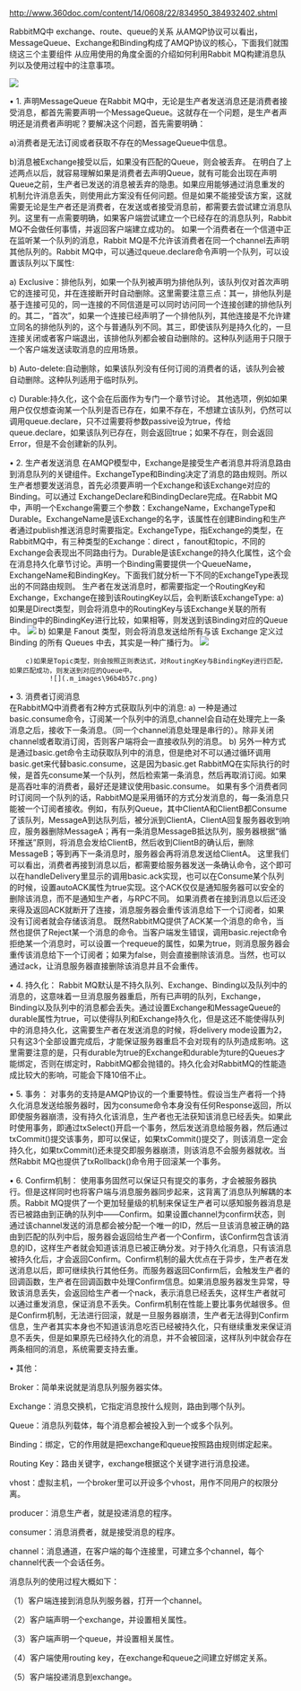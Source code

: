 http://www.360doc.com/content/14/0608/22/834950_384932402.shtml

RabbitMQ中 exchange、route、queue的关系
从AMQP协议可以看出，MessageQueue、Exchange和Binding构成了AMQP协议的核心，下面我们就围绕这三个主要组件    从应用使用的角度全面的介绍如何利用Rabbit MQ构建消息队列以及使用过程中的注意事项。
 
 ![](.m_images\f0272b6b.png)
 
•	1. 声明MessageQueue
      在Rabbit MQ中，无论是生产者发送消息还是消费者接受消息，都首先需要声明一个MessageQueue。这就存在一个问题，是生产者声明还是消费者声明呢？要解决这个问题，首先需要明确：

a)消费者是无法订阅或者获取不存在的MessageQueue中信息。

b)消息被Exchange接受以后，如果没有匹配的Queue，则会被丢弃。
在明白了上述两点以后，就容易理解如果是消费者去声明Queue，就有可能会出现在声明Queue之前，生产者已发送的消息被丢弃的隐患。如果应用能够通过消息重发的机制允许消息丢失，则使用此方案没有任何问题。但是如果不能接受该方案，这就需要无论是生产者还是消费者，在发送或者接受消息前，都需要去尝试建立消息队列。这里有一点需要明确，如果客户端尝试建立一个已经存在的消息队列，Rabbit MQ不会做任何事情，并返回客户端建立成功的。
       如果一个消费者在一个信道中正在监听某一个队列的消息，Rabbit MQ是不允许该消费者在同一个channel去声明其他队列的。Rabbit MQ中，可以通过queue.declare命令声明一个队列，可以设置该队列以下属性:
       
a) Exclusive：排他队列，如果一个队列被声明为排他队列，该队列仅对首次声明它的连接可见，并在连接断开时自动删除。这里需要注意三点：其一，排他队列是基于连接可见的，同一连接的不同信道是可以同时访问同一个连接创建的排他队列的。其二，“首次”，如果一个连接已经声明了一个排他队列，其他连接是不允许建立同名的排他队列的，这个与普通队列不同。其三，即使该队列是持久化的，一旦连接关闭或者客户端退出，该排他队列都会被自动删除的。这种队列适用于只限于一个客户端发送读取消息的应用场景。

b)   Auto-delete:自动删除，如果该队列没有任何订阅的消费者的话，该队列会被自动删除。这种队列适用于临时队列。

 c)   Durable:持久化，这个会在后面作为专门一个章节讨论。
其他选项，例如如果用户仅仅想查询某一个队列是否已存在，如果不存在，不想建立该队列，仍然可以调用queue.declare，只不过需要将参数passive设为true，传给queue.declare，如果该队列已存在，则会返回true；如果不存在，则会返回Error，但是不会创建新的队列。

•	2. 生产者发送消息
        在AMQP模型中，Exchange是接受生产者消息并将消息路由到消息队列的关键组件。ExchangeType和Binding决定了消息的路由规则。所以生产者想要发送消息，首先必须要声明一个Exchange和该Exchange对应的Binding。可以通过 ExchangeDeclare和BindingDeclare完成。在Rabbit MQ中，声明一个Exchange需要三个参数：ExchangeName，ExchangeType和Durable。ExchangeName是该Exchange的名字，该属性在创建Binding和生产者通过publish推送消息时需要指定。ExchangeType，指Exchange的类型，在RabbitMQ中，有三种类型的Exchange：direct ，fanout和topic，不同的Exchange会表现出不同路由行为。Durable是该Exchange的持久化属性，这个会在消息持久化章节讨论。声明一个Binding需要提供一个QueueName，ExchangeName和BindingKey。下面我们就分析一下不同的ExchangeType表现出的不同路由规则。
        生产者在发送消息时，都需要指定一个RoutingKey和Exchange，Exchange在接到该RoutingKey以后，会判断该ExchangeType:
                         a) 如果是Direct类型，则会将消息中的RoutingKey与该Exchange关联的所有Binding中的BindingKey进行比较，如果相等，则发送到该Binding对应的Queue中。
  ![](.m_images\b5cea15d.png)
                  b)   如果是  Fanout  类型，则会将消息发送给所有与该  Exchange  定义过  Binding  的所有  Queues  中去，其实是一种广播行为。
           ![](.m_images\2a1f7dbd.png)
  
        c)如果是Topic类型，则会按照正则表达式，对RoutingKey与BindingKey进行匹配，如果匹配成功，则发送到对应的Queue中。
              ![](.m_images\96b4b57c.png)
•	3. 消费者订阅消息    
    在RabbitMQ中消费者有2种方式获取队列中的消息:
       a)  一种是通过basic.consume命令，订阅某一个队列中的消息,channel会自动在处理完上一条消息之后，接收下一条消息。（同一个channel消息处理是串行的）。除非关闭channel或者取消订阅，否则客户端将会一直接收队列的消息。
             b)  另外一种方式是通过basic.get命令主动获取队列中的消息，但是绝对不可以通过循环调用basic.get来代替basic.consume，这是因为basic.get RabbitMQ在实际执行的时候，是首先consume某一个队列，然后检索第一条消息，然后再取消订阅。如果是高吞吐率的消费者，最好还是建议使用basic.consume。
      如果有多个消费者同时订阅同一个队列的话，RabbitMQ是采用循环的方式分发消息的，每一条消息只能被一个订阅者接收。例如，有队列Queue，其中ClientA和ClientB都Consume了该队列，MessageA到达队列后，被分派到ClientA，ClientA回复服务器收到响应，服务器删除MessageA；再有一条消息MessageB抵达队列，服务器根据“循环推送”原则，将消息会发给ClientB，然后收到ClientB的确认后，删除MessageB；等到再下一条消息时，服务器会再将消息发送给ClientA。
       这里我们可以看出，消费者再接到消息以后，都需要给服务器发送一条确认命令，这个即可以在handleDelivery里显示的调用basic.ack实现，也可以在Consume某个队列的时候，设置autoACK属性为true实现。这个ACK仅仅是通知服务器可以安全的删除该消息，而不是通知生产者，与RPC不同。 如果消费者在接到消息以后还没来得及返回ACK就断开了连接，消息服务器会重传该消息给下一个订阅者，如果没有订阅者就会存储该消息。
        既然RabbitMQ提供了ACK某一个消息的命令，当然也提供了Reject某一个消息的命令。当客户端发生错误，调用basic.reject命令拒绝某一个消息时，可以设置一个requeue的属性，如果为true，则消息服务器会重传该消息给下一个订阅者；如果为false，则会直接删除该消息。当然，也可以通过ack，让消息服务器直接删除该消息并且不会重传。
        
•	4. 持久化：
        Rabbit MQ默认是不持久队列、Exchange、Binding以及队列中的消息的，这意味着一旦消息服务器重启，所有已声明的队列，Exchange，Binding以及队列中的消息都会丢失。通过设置Exchange和MessageQueue的durable属性为true，可以使得队列和Exchange持久化，但是这还不能使得队列中的消息持久化，这需要生产者在发送消息的时候，将delivery mode设置为2，只有这3个全部设置完成后，才能保证服务器重启不会对现有的队列造成影响。这里需要注意的是，只有durable为true的Exchange和durable为ture的Queues才能绑定，否则在绑定时，RabbitMQ都会抛错的。持久化会对RabbitMQ的性能造成比较大的影响，可能会下降10倍不止。
        
•	5. 事务：
     对事务的支持是AMQP协议的一个重要特性。假设当生产者将一个持久化消息发送给服务器时，因为consume命令本身没有任何Response返回，所以即使服务器崩溃，没有持久化该消息，生产者也无法获知该消息已经丢失。如果此时使用事务，即通过txSelect()开启一个事务，然后发送消息给服务器，然后通过txCommit()提交该事务，即可以保证，如果txCommit()提交了，则该消息一定会持久化，如果txCommit()还未提交即服务器崩溃，则该消息不会服务器就收。当然Rabbit MQ也提供了txRollback()命令用于回滚某一个事务。
     
•	6. Confirm机制：
      使用事务固然可以保证只有提交的事务，才会被服务器执行。但是这样同时也将客户端与消息服务器同步起来，这背离了消息队列解耦的本质。Rabbit MQ提供了一个更加轻量级的机制来保证生产者可以感知服务器消息是否已被路由到正确的队列中——Confirm。如果设置channel为confirm状态，则通过该channel发送的消息都会被分配一个唯一的ID，然后一旦该消息被正确的路由到匹配的队列中后，服务器会返回给生产者一个Confirm，该Confirm包含该消息的ID，这样生产者就会知道该消息已被正确分发。对于持久化消息，只有该消息被持久化后，才会返回Confirm。Confirm机制的最大优点在于异步，生产者在发送消息以后，即可继续执行其他任务。而服务器返回Confirm后，会触发生产者的回调函数，生产者在回调函数中处理Confirm信息。如果消息服务器发生异常，导致该消息丢失，会返回给生产者一个nack，表示消息已经丢失，这样生产者就可以通过重发消息，保证消息不丢失。Confirm机制在性能上要比事务优越很多。但是Confirm机制，无法进行回滚，就是一旦服务器崩溃，生产者无法得到Confirm信息，生产者其实本身也不知道该消息吃否已经被持久化，只有继续重发来保证消息不丢失，但是如果原先已经持久化的消息，并不会被回滚，这样队列中就会存在两条相同的消息，系统需要支持去重。
      

•	其他：

Broker：简单来说就是消息队列服务器实体。

Exchange：消息交换机，它指定消息按什么规则，路由到哪个队列。

Queue：消息队列载体，每个消息都会被投入到一个或多个队列。

Binding：绑定，它的作用就是把exchange和queue按照路由规则绑定起来。

Routing Key：路由关键字，exchange根据这个关键字进行消息投递。

vhost：虚拟主机，一个broker里可以开设多个vhost，用作不同用户的权限分离。

producer：消息生产者，就是投递消息的程序。

consumer：消息消费者，就是接受消息的程序。

channel：消息通道，在客户端的每个连接里，可建立多个channel，每个channel代表一个会话任务。

消息队列的使用过程大概如下：

（1）客户端连接到消息队列服务器，打开一个channel。

（2）客户端声明一个exchange，并设置相关属性。

（3）客户端声明一个queue，并设置相关属性。

（4）客户端使用routing key，在exchange和queue之间建立好绑定关系。

（5）客户端投递消息到exchange。

